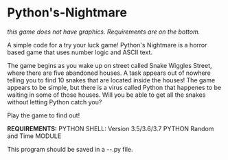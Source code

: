 # Python's-Nightmare
_this game does not have graphics. Requirements are on the bottom._

A simple code for a try your luck game! Python's Nightmare is a horror based game that uses number logic and ASCII text.  

The game begins as you wake up on street called Snake Wiggles Street, where there are five abandoned houses. A task appears out of nowhere telling you to find 10 snakes that are located inside the houses! The game appears to be simple, but there is a virus called Python that happenes to be waiting in some of those houses. Will you be able to get all the snakes without letting Python catch you?

Play the game to find out!

__REQUIREMENTS:__
PYTHON SHELL: Version 3.5/3.6/3.7
PYTHON Random and Time MODULE

This program should be saved in a --.py file.
